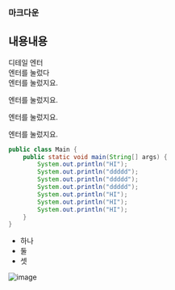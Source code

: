 ### 마크다운
내용내용
---
디테일 엔터<br/>
엔터를 눌렀다<br/>
엔터를 눌렀지요.<br/>

엔터를 눌렀지요.

엔터를 눌렀지요.

엔터를 눌렀지요.

```java
public class Main {
    public static void main(String[] args) {
        System.out.println("HI");
        System.out.println("ddddd");
        System.out.println("ddddd");
        System.out.println("ddddd");
        System.out.println("HI");
        System.out.println("HI");
        System.out.println("HI");
    }
}
```


* 하나
* 둘
* 셋

![image](https://github.com/mincoding1/mark423/assets/74457149/07679938-6c99-40be-870f-2e8726e642fa)

